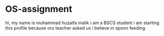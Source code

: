 # OS-assignment


hi,
my name is muhammad huzaifa malik
i am a BSCS student
i am starting this profile because oru teacher asked us
i believe in spoon feeding
